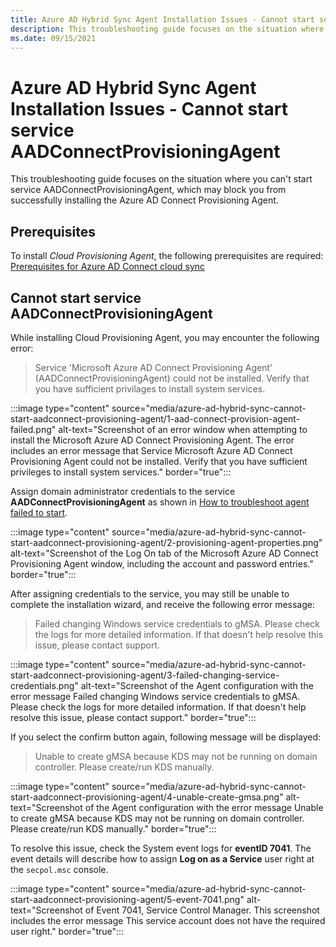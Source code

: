 ```yaml
---
title: Azure AD Hybrid Sync Agent Installation Issues - Cannot start service AADConnectProvisioningAgent
description: This troubleshooting guide focuses on the situation where you can't start service AADConnectProvisioningAgent, which may block you from successfully installing the Azure AD Connect Provisioning Agent.
ms.date: 09/15/2021
---
```


# Azure AD Hybrid Sync Agent Installation Issues - Cannot start service AADConnectProvisioningAgent

This troubleshooting guide focuses on the situation where you can't start service AADConnectProvisioningAgent, which may block you from successfully installing the Azure AD Connect Provisioning Agent.

## Prerequisites

To install *Cloud Provisioning Agent*, the following prerequisites are required: [Prerequisites for Azure AD Connect cloud sync](/azure/active-directory/cloud-sync/how-to-prerequisites)

## Cannot start service AADConnectProvisioningAgent

While installing Cloud Provisioning Agent, you may encounter the following error:

> Service 'Microsoft Azure AD Connect Provisioning Agent' (AADConnectProvisioningAgent) could not be installed. Verify that you have sufficient privilages to install system services.

:::image type="content" source="media/azure-ad-hybrid-sync-cannot-start-aadconnect-provisioning-agent/1-aad-connect-provision-agent-failed.png" alt-text="Screenshot of an error window when attempting to install the Microsoft Azure AD Connect Provisioning Agent. The error includes an error message that Service Microsoft Azure AD Connect Provisioning Agent could not be installed. Verify that you have sufficient privileges to install system services." border="true":::

Assign domain administrator credentials to the service **AADConnectProvisioningAgent** as shown in [How to troubleshoot agent failed to start](/azure/active-directory/cloud-sync/how-to-troubleshoot#agent-failed-to-start).

:::image type="content" source="media/azure-ad-hybrid-sync-cannot-start-aadconnect-provisioning-agent/2-provisioning-agent-properties.png" alt-text="Screenshot of the Log On tab of the Microsoft Azure AD Connect Provisioning Agent window, including the account and password entries." border="true":::

After assigning credentials to the service, you may still be unable to complete the installation wizard, and receive the following error message:

> Failed changing Windows service credentials to gMSA. Please check the logs for more detailed information. If that doesn't help resolve this issue, please contact support.

:::image type="content" source="media/azure-ad-hybrid-sync-cannot-start-aadconnect-provisioning-agent/3-failed-changing-service-credentials.png" alt-text="Screenshot of the Agent configuration with the error message Failed changing Windows service credentials to gMSA. Please check the logs for more detailed information. If that doesn't help resolve this issue, please contact support." border="true":::

If you select the confirm button again, following message will be displayed:

> Unable to create gMSA because KDS may not be running on domain controller. Please create/run KDS manually.

:::image type="content" source="media/azure-ad-hybrid-sync-cannot-start-aadconnect-provisioning-agent/4-unable-create-gmsa.png" alt-text="Screenshot of the Agent configuration with the error message Unable to create gMSA because KDS may not be running on domain controller. Please create/run KDS manually." border="true":::

To resolve this issue, check the System event logs for **eventID 7041**. The event details will describe how to assign **Log on as a Service** user right at the `secpol.msc` console.

:::image type="content" source="media/azure-ad-hybrid-sync-cannot-start-aadconnect-provisioning-agent/5-event-7041.png" alt-text="Screenshot of Event 7041, Service Control Manager. This screenshot includes the error message This service account does not have the required user right." border="true":::
